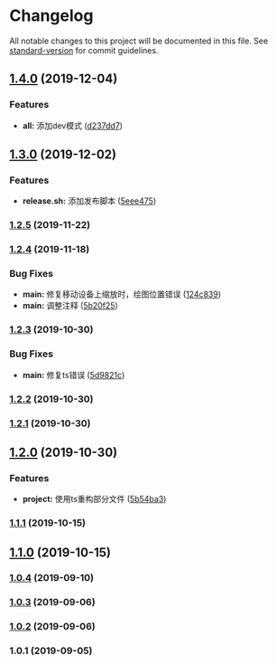 # Changelog

All notable changes to this project will be documented in this file. See [standard-version](https://github.com/conventional-changelog/standard-version) for commit guidelines.

## [1.4.0](https://github.com/BryanAdamss/drawing-board/compare/v1.3.0...v1.4.0) (2019-12-04)


### Features

* **all:** 添加dev模式 ([d237dd7](https://github.com/BryanAdamss/drawing-board/commit/d237dd7))

## [1.3.0](https://github.com/BryanAdamss/drawing-board/compare/v1.2.5...v1.3.0) (2019-12-02)


### Features

* **release.sh:** 添加发布脚本 ([5eee475](https://github.com/BryanAdamss/drawing-board/commit/5eee475))

### [1.2.5](https://github.com/BryanAdamss/drawing-board/compare/v1.2.4...v1.2.5) (2019-11-22)

### [1.2.4](https://github.com/BryanAdamss/drawing-board/compare/v1.2.3...v1.2.4) (2019-11-18)


### Bug Fixes

* **main:** 修复移动设备上缩放时，绘图位置错误 ([124c839](https://github.com/BryanAdamss/drawing-board/commit/124c839))
* **main:** 调整注释 ([5b20f25](https://github.com/BryanAdamss/drawing-board/commit/5b20f25))

### [1.2.3](https://github.com/BryanAdamss/drawing-board/compare/v1.2.2...v1.2.3) (2019-10-30)


### Bug Fixes

* **main:** 修复ts错误 ([5d9821c](https://github.com/BryanAdamss/drawing-board/commit/5d9821c))

### [1.2.2](https://github.com/BryanAdamss/drawing-board/compare/v1.2.1...v1.2.2) (2019-10-30)

### [1.2.1](https://github.com/BryanAdamss/drawing-board/compare/v1.2.0...v1.2.1) (2019-10-30)

## [1.2.0](https://github.com/BryanAdamss/drawing-board/compare/v1.1.1...v1.2.0) (2019-10-30)


### Features

* **project:** 使用ts重构部分文件 ([5b54ba3](https://github.com/BryanAdamss/drawing-board/commit/5b54ba3))

### [1.1.1](https://github.com/BryanAdamss/drawing-board/compare/v1.1.0...v1.1.1) (2019-10-15)

## [1.1.0](https://github.com/BryanAdamss/drawing-board/compare/v1.0.4...v1.1.0) (2019-10-15)

### [1.0.4](https://github.com/BryanAdamss/drawing-board/compare/v1.0.3...v1.0.4) (2019-09-10)

### [1.0.3](https://github.com/BryanAdamss/drawing-board/compare/v1.0.2...v1.0.3) (2019-09-06)

### [1.0.2](https://github.com/BryanAdamss/drawing-board/compare/v1.0.1...v1.0.2) (2019-09-06)

### 1.0.1 (2019-09-05)
